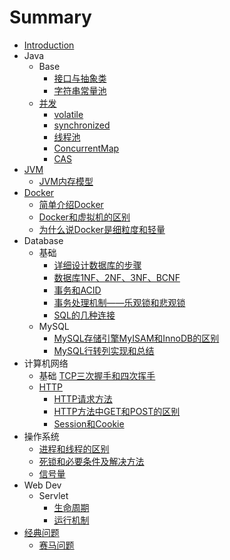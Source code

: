 # Summary

* [Introduction](README.md)
* Java
  * Base
    * [接口与抽象类](java/interfaces/1.md)
    * [字符串常量池](java/strings/1.md)
  * [并发](java/concurrency/README.md)
    * [volatile](java/concurrency/1.md)
    * [synchronized](java/concurrency/2.md)
    * [线程池](java/concurrency/3.md)
    * [ConcurrentMap](java/concurrency/4.md)
    * [CAS](java/concurrency/5.md)
* [JVM](jvm/README.md)
  * [JVM内存模型](jvm/1.md)
* [Docker](docker/README.md)
  * [简单介绍Docker](docker/1.md)
  * [Docker和虚拟机的区别](docker/2.md)
  * [为什么说Docker是细粒度和轻量](docker/3.md)
* Database
  * 基础
    * [详细设计数据库的步骤](database/base/1.md)
    * [数据库1NF、2NF、3NF、BCNF](database/base/2.md)
    * [事务和ACID](database/q/3.md)
    * [事务处理机制——乐观锁和悲观锁](database/base/4.md)
    * [SQL的几种连接](database/base/5/md)
  * MySQL
    * [MySQL存储引擎MyISAM和InnoDB的区别](database/mysql/1.md)
    * [MySQL行转列实现和总结](database/mysql/2.md)
* 计算机网络
  * 基础
    [TCP三次握手和四次挥手](network/base/1.md)
  * [HTTP](network/http/http.md)
    * [HTTP请求方法](network/http/1.md)
    * [HTTP方法中GET和POST的区别](network/http/2.md)
    * [Session和Cookie](network/http/3.md)
* 操作系统
  * [进程和线程的区别](os/1.md)
  * [死锁和必要条件及解决方法](os/2.md)
  * [信号量](os/3.md)
* Web Dev
  * Servlet
    * [生命周期](webdev/servlet/1.md)
    * [运行机制](webdev/servlet/2.md)
* [经典问题](q/README.md)
  * [赛马问题](q/1.md)
